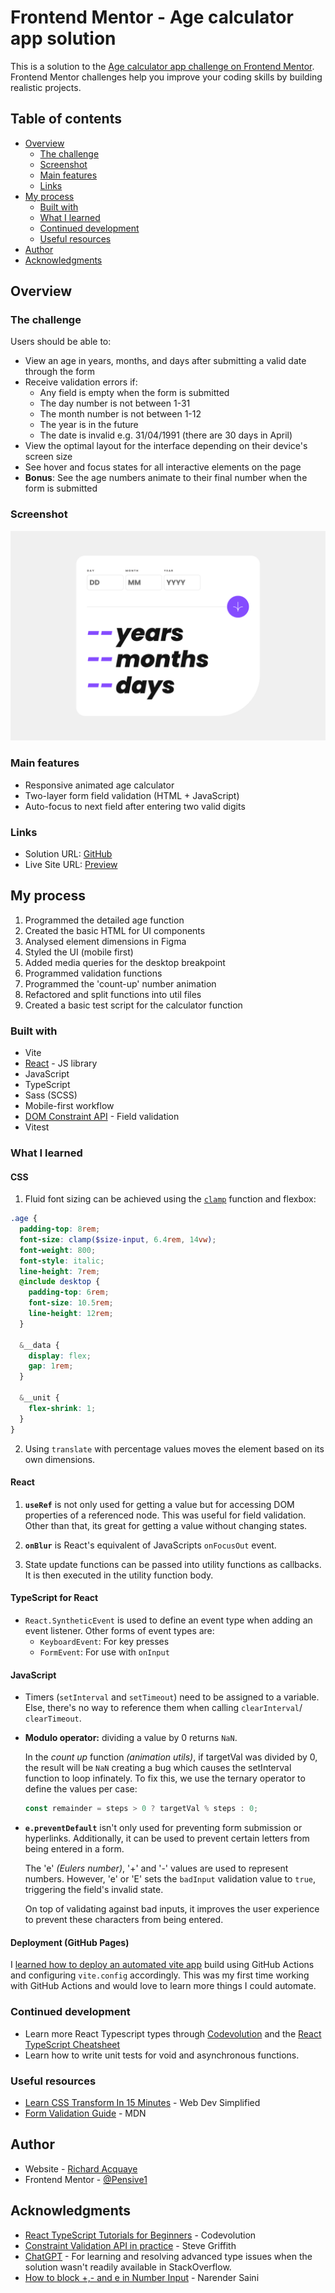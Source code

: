 # Frontend Mentor - Age calculator app solution

This is a solution to the [Age calculator app challenge on Frontend Mentor](https://www.frontendmentor.io/challenges/age-calculator-app-dF9DFFpj-Q). Frontend Mentor challenges help you improve your coding skills by building realistic projects.

## Table of contents

- [Overview](#overview)
  - [The challenge](#the-challenge)
  - [Screenshot](#screenshot)
  - [Main features](#main-features)
  - [Links](#links)
- [My process](#my-process)
  - [Built with](#built-with)
  - [What I learned](#what-i-learned)
  - [Continued development](#continued-development)
  - [Useful resources](#useful-resources)
- [Author](#author)
- [Acknowledgments](#acknowledgments)

## Overview

### The challenge

Users should be able to:

- View an age in years, months, and days after submitting a valid date through the form
- Receive validation errors if:
  - Any field is empty when the form is submitted
  - The day number is not between 1-31
  - The month number is not between 1-12
  - The year is in the future
  - The date is invalid e.g. 31/04/1991 (there are 30 days in April)
- View the optimal layout for the interface depending on their device's screen size
- See hover and focus states for all interactive elements on the page
- **Bonus**: See the age numbers animate to their final number when the form is submitted

### Screenshot

![Preview of the age calculator](./src/assets/images/screenshot.png)

### Main features

- Responsive animated age calculator
- Two-layer form field validation (HTML + JavaScript)
- Auto-focus to next field after entering two valid digits

### Links

- Solution URL: [GitHub](https://github.com/Pensive1/FEM-age-calculator-app)
- Live Site URL: [Preview](https://pensive1.github.io/FEM-age-calculator-app/)

## My process

1. Programmed the detailed age function
1. Created the basic HTML for UI components
1. Analysed element dimensions in Figma
1. Styled the UI (mobile first)
1. Added media queries for the desktop breakpoint
1. Programmed validation functions
1. Programmed the 'count-up' number animation
1. Refactored and split functions into util files
1. Created a basic test script for the calculator function

### Built with

- Vite
- [React](https://reactjs.org/) - JS library
- JavaScript
- TypeScript
- Sass (SCSS)
- Mobile-first workflow
- [DOM Constraint API](https://developer.mozilla.org/en-US/docs/Web/API/ValidityState#browser_compatibility) - Field validation
- Vitest

### What I learned

#### CSS

1. Fluid font sizing can be achieved using the [`clamp`](https://developer.mozilla.org/en-US/docs/Web/CSS/clamp) function and flexbox:

```scss
.age {
  padding-top: 8rem;
  font-size: clamp($size-input, 6.4rem, 14vw);
  font-weight: 800;
  font-style: italic;
  line-height: 7rem;
  @include desktop {
    padding-top: 6rem;
    font-size: 10.5rem;
    line-height: 12rem;
  }

  &__data {
    display: flex;
    gap: 1rem;
  }

  &__unit {
    flex-shrink: 1;
  }
}
```

2. Using `translate` with percentage values moves the element based on its own dimensions.

#### React

1. **`useRef`** is not only used for getting a value but for accessing DOM properties of a referenced node. This was useful for field validation. Other than that, its great for getting a value without changing states.

1. **`onBlur`** is React's equivalent of JavaScripts `onFocusOut` event.

1. State update functions can be passed into utility functions as callbacks. It is then executed in the utility function body.

#### TypeScript for React

- `React.SyntheticEvent` is used to define an event type when adding an event listener. Other forms of event types are:
  - `KeyboardEvent`: For key presses
  - `FormEvent`: For use with `onInput`

#### JavaScript

- Timers (`setInterval` and `setTimeout`) need to be assigned to a variable. Else, there's no way to reference them when calling `clearInterval`/ `clearTimeout`.

- **Modulo operator:** dividing a value by 0 returns `NaN`.

  In the _count up_ function _(animation utils)_, if targetVal was divided by 0, the result will be `NaN` creating a bug which causes the setInterval function to loop infinately. To fix this, we use the ternary operator to define the values per case:

  ```javascript
  const remainder = steps > 0 ? targetVal % steps : 0;
  ```

- **`e.preventDefault`** isn't only used for preventing form submission or hyperlinks. Additionally, it can be used to prevent certain letters from being entered in a form.

  The 'e' _(Eulers number)_, '+' and '-' values are used to represent numbers. However, 'e' or 'E' sets the `badInput` validation value to `true`, triggering the field's invalid state.

  On top of validating against bad inputs, it improves the user experience to prevent these characters from being entered.

#### Deployment (GitHub Pages)

I [learned how to deploy an automated vite app](https://vitejs.dev/guide/static-deploy) build using GitHub Actions and configuring `vite.config` accordingly. This was my first time working with GitHub Actions and would love to learn more things I could automate.

### Continued development

- Learn more React Typescript types through [Codevolution](https://youtube.com/playlist?list=PLC3y8-rFHvwi1AXijGTKM0BKtHzVC-LSK&si=f_JXJXh6i76_cj1-) and the [React TypeScript Cheatsheet](https://react-typescript-cheatsheet.netlify.app/)
- Learn how to write unit tests for void and asynchronous functions.

### Useful resources

- [Learn CSS Transform In 15 Minutes](https://www.youtube.com/watch?v=rzD-cPhq02E&t=27s) - Web Dev Simplified
- [Form Validation Guide](https://developer.mozilla.org/en-US/docs/Learn/Forms/Form_validation) - MDN

## Author

- Website - [Richard Acquaye](https://www.richardacquaye.com)
- Frontend Mentor - [@Pensive1](https://www.frontendmentor.io/profile/Pensive1)

## Acknowledgments

- [React TypeScript Tutorials for Beginners](https://youtube.com/playlist?list=PLC3y8-rFHvwi1AXijGTKM0BKtHzVC-LSK&si=f_JXJXh6i76_cj1-) - Codevolution
- [Constraint Validation API in practice](https://youtu.be/D9JHizCAx8U?si=BXeZCudd0T3WCaSR) - Steve Griffith
- [ChatGPT](https://chat.openai.com/) - For learning and resolving advanced type issues when the solution wasn't readily available in StackOverflow.
- [How to block +,- and e in Number Input](https://dev.to/narendersaini32/how-to-block-and-e-in-number-input-1hoe) - Narender Saini
